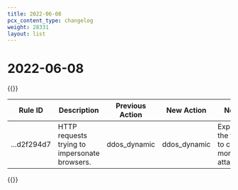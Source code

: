 ```yaml
---
title: 2022-06-08
pcx_content_type: changelog
weight: 28331
layout: list
---
```


# 2022-06-08

{{<table-wrap>}}

<table style="width: 100%">
  <thead>
    <tr>
      <th>Rule ID</th>
      <th>Description</th>
      <th>Previous Action</th>
      <th>New Action</th>
      <th>Notes</th>
    </tr>
  </thead>
  <tbody>
    <tr>
      <td>...d2f294d7</td>
      <td>HTTP requests trying to impersonate browsers.</td>
      <td>ddos_dynamic</td>
      <td>ddos_dynamic</td>
      <td>Expanded the filter to catch more attacks.</td>
    </tr>
  </tbody>
</table>
{{</table-wrap>}}
